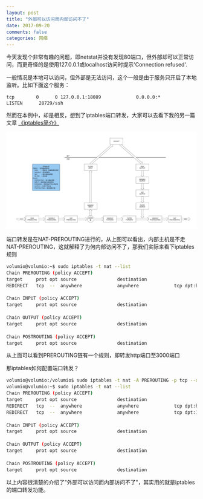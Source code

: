 ```yaml
---
layout: post
title: "外部可以访问而内部访问不了"
date: 2017-09-20
comments: false
categories: 网络
---
```


今天发现个非常有趣的问题，即netstat并没有发现80端口，但外部却可以正常访问，而更奇怪的是使用127.0.0.1或localhost访问时提示'Connection refused'.

一般情况是本地可以访问，但外部是无法访问，这个一般是由于服务只开启了本地监听。比如下面这个服务：

```
tcp        0      0 127.0.0.1:18089             0.0.0.0:*                   LISTEN      28729/ssh
```

然而在本例中，却是相反，想到了iptables端口转发，大家可以去看下我的另一篇文章 [《iptables简介》](/网络/2017/08/18/iptables简述.html)

![iptables](/images/iptables.jpg)

端口转发是在NAT-PREROUTING进行的，从上图可以看出，内部主机是不走NAT-PREROUTING，这就解释了为何内部访问不了，那我们实际来看下iptables规则

```bash
volumio@volumio:~$ sudo iptables -t nat --list
Chain PREROUTING (policy ACCEPT)
target     prot opt source               destination
REDIRECT   tcp  --  anywhere             anywhere             tcp dpt:http redir ports 3000

Chain INPUT (policy ACCEPT)
target     prot opt source               destination

Chain OUTPUT (policy ACCEPT)
target     prot opt source               destination

Chain POSTROUTING (policy ACCEPT)
target     prot opt source               destination
```
从上面可以看到PREROUTING链有一个规则，即转发http端口至3000端口

那iptables如何配置端口转发？

```bash
volumio@volumio:/volumio$ sudo iptables -t nat -A PREROUTING -p tcp --dport 10022 -j REDIRECT --to-port 22
volumio@volumio:~$ sudo iptables -t nat --list
Chain PREROUTING (policy ACCEPT)
target     prot opt source               destination
REDIRECT   tcp  --  anywhere             anywhere             tcp dpt:http redir ports 3000
REDIRECT   tcp  --  anywhere             anywhere             tcp dpt:10022 redir ports 22

Chain INPUT (policy ACCEPT)
target     prot opt source               destination

Chain OUTPUT (policy ACCEPT)
target     prot opt source               destination

Chain POSTROUTING (policy ACCEPT)
target     prot opt source               destination
```

以上内容很清楚的介绍了"外部可以访问而内部访问不了"，其实用的就是iptables的端口转发功能。

